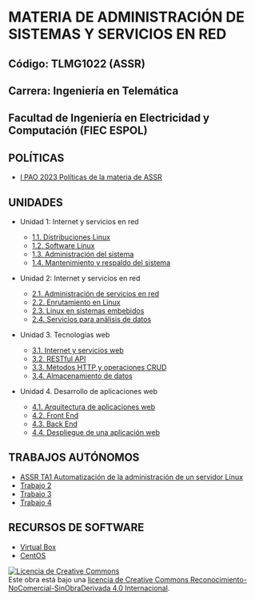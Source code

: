 # MATERIA DE ADMINISTRACIÓN DE SISTEMAS Y SERVICIOS EN RED

## Código: TLMG1022 (ASSR)
## Carrera: Ingeniería en Telemática
## Facultad de Ingeniería en Electricidad y Computación (FIEC ESPOL)


## POLÍTICAS
* [I PAO 2023 Políticas de la materia de ASSR](https://aulavirtual.espol.edu.ec/courses/19786/files/3518494/download?wrap=1)

## UNIDADES
* Unidad 1: Internet y servicios en red
    * [1.1. Distribuciones Linux](unidades/unidad1/unidad1_1.md)
    * [1.2. Software Linux](unidades/unidad1/unidad1_2.md)
    * [1.3. Administración del sistema](unidades/unidad1/unidad1_3.md)
    * [1.4. Mantenimiento y respaldo del sistema](unidades/unidad1/unidad1_4.md)

* Unidad 2: Internet y servicios en red
    * [2.1. Administración de servicios en red](unidades/unidad2/unidad2_1.md)
    * [2.2. Enrutamiento en Linux](unidades/unidad2/unidad2_2.md)
    * [2.3. Linux en sistemas embebidos](unidades/unidad2/unidad2_3.md)
    * [2.4. Servicios para análisis de datos](unidades/unidad2/unidad2_4.md)

* Unidad 3. Tecnologías web
    * [3.1. Internet y servicios web](unidades/unidad3/unidad3_1.md)
    * [3.2. RESTful API](unidades/unidad3/unidad3_2.md)
    * [3.3. Métodos HTTP y operaciones CRUD](unidades/unidad3/unidad3_3.md)
    * [3.4. Almacenamiento de datos](unidades/unidad3/unidad3_4.md)

* Unidad 4. Desarrollo de aplicaciones web
    * [4.1. Arquitectura de aplicaciones web](unidades/unidad4/unidad4_1.md)
    * [4.2. Front End](unidades/unidad4/unidad4_2.md)
    * [4.3. Back End](unidades/unidad4/unidad4_3.md)
    * [4.4. Despliegue de una aplicación web](unidades/unidad4/unidad4_1.md)

## TRABAJOS AUTÓNOMOS
* [ASSR TA1 Automatización de la administración de un servidor Linux](trabajos/trabajo1.md)
* [Trabajo 2](trabajos/trabajo2.md)
* [Trabajo 3](trabajos/trabajo3.md)
* [Trabajo 4](trabajos/trabajo4.md)

## RECURSOS DE SOFTWARE
* [Virtual Box](https://www.virtualbox.org/wiki/Downloads)
* [CentOS](https://www.centos.org/download/)

<a rel="license" href="http://creativecommons.org/licenses/by-nc-nd/4.0/"><img alt="Licencia de Creative Commons" style="border-width:0" src="https://i.creativecommons.org/l/by-nc-nd/4.0/88x31.png" /></a><br />Este obra está bajo una <a rel="license" href="http://creativecommons.org/licenses/by-nc-nd/4.0/">licencia de Creative Commons Reconocimiento-NoComercial-SinObraDerivada 4.0 Internacional</a>.
